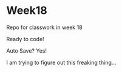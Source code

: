 # Week18
Repo for classwork in week 18

Ready to code!

Auto Save?
Yes!

I am trying to figure out this freaking thing...
